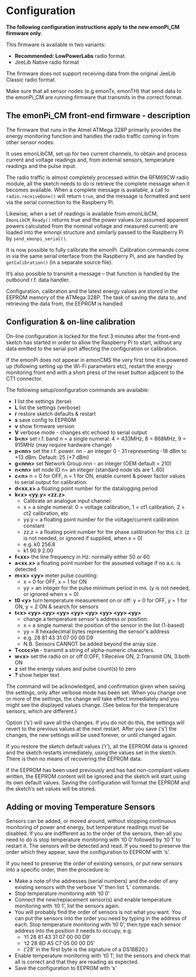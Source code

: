 # Configuration

**The following configuration instructions apply to the new emonPi_CM firmware only.**

This firmware is available in two variants: 

- **Recommended: LowPowerLabs** radio format.
- JeeLib Native radio format

The firmware does not support receiving data from the original JeeLib Classic radio format.

Make sure that all sensor nodes (e.g emonTx, emonTH) that send data to the emonPi_CM are running firmware that transmits in the correct format.

## The emonPi_CM front-end firmware - description

The firmware that runs in the Atmel ATMega 328P primarily provides the energy monitoring
function and handles the radio traffic coming in from other sensor nodes.

It uses emonLibCM, set up for two current channels, to obtain and process current and
voltage readings and, from external sensors, temperature readings and the pulse input.

The radio traffic is almost completely processed within the RFM69CW radio module, all the
sketch needs to do is retrieve the complete message when it becomes available. When a
complete message is available, a call to `radio.receiveDone()` will return `true`, and the
message is formatted and sent via the serial connection to the Raspberry Pi.

Likewise, when a set of readings is available from emonLibCM, `EmonLibCM_Ready()`
returns true and the power values (or assumed apparent powers calculated from the
nominal voltage and measured current) are loaded into the emonpi structure and similarly
passed to the Raspberry Pi by `send_emonpi_serial()`.

It is now possible to fully calibrate the emonPi. Calibration commands come in via the
same serial interface from the Raspberry Pi, and are handled by `getCalibration()` (in a
separate source file).

It’s also possible to transmit a message – that function is handled by the outbound r.f. data
handler.

Configuration, calibration and the latest energy values are stored in the EEPROM memory
of the ATMega 328P. The task of saving the data to, and retrieving the data from, the
EEPROM is handled

## Configuration & on-line calibration

On-line configuration is locked for the first 3 minutes after the front-end sketch has started
in order to allow the Raspberry Pi to start, without any data emitted to the serial port
affecting the configuration or calibration.

If the emonPi does not appear in emonCMS the very first time it is powered up (following
setting up the Wi-Fi parameters etc), restart the energy monitoring front end with a short
press of the reset button adjacent to the CT1 connector.

The following setup/configuration commands are available:

- **l** list the settings (terse)
- **L** list the settings (verbose)
- **r** restore sketch defaults & restart
- **s** save config to EEPROM
- **v** show firmware version
- **V** verbose mode - changes etc echoed to serial output
- **b\<n\>** set r.f. band n = a single numeral: 4 = 433MHz, 8 = 868MHz, 9 = 915MHz (may require hardware change)
- **p\<nn\>** set the r.f. power. nn - an integer 0 - 31 representing -18 dBm to +13 dBm. Default: 25 (+7 dBm)
- **g\<nnn\>** set Network Group nnn - an integer (OEM default = 210)
- **n\<nn\>** set node ID n= an integer (standard node ids are 1..60)
- **c\<n\>** n = 0 for OFF, n = 1 for ON, enable current & power factor values to serial output for calibration.
- **d\<xx.x\>** a floating point number for the datalogging period
- **k\<x\> \<yy.y\> \<zz.z\>**
  - Calibrate an analogue input channel:
  - x = a single numeral: 0 = voltage calibration, 1 = ct1 calibration, 2 = ct2 calibration, etc
  - yy.y = a floating point number for the voltage/current calibration constant
  - zz.z = a floating point number for the phase calibration for this c.t. (z is not needed, or ignored if supplied, when x = 0)
  - e.g. k0 256.8
  - k1 90.9 2.00
- **f\<xx\>** the line frequency in Hz: normally either 50 or 60
- **a\<xx.x\>** a floating point number for the assumed voltage if no a.c. is detected
- **m\<x\> \<yy\>** meter pulse counting: 
  - x = 0 for OFF, x = 1 for ON
  - yy = an integer for the pulse minimum period in ms. (y is not needed, or ignored when x = 0)
- **t0 \<y\>** turn temperature measurement on or off: y = 0 for OFF, y = 1 for ON, y = 2 ON & search for sensors
- **t\<x\> \<yy\> \<yy\> \<yy\> \<yy\> \<yy\> \<yy\> \<yy\> \<yy\>**
  - change a temperature sensor's address or position:
  - x = a single numeral: the position of the sensor in the list (1-based)
  - yy = 8 hexadecimal bytes representing the sensor's address
  - e.g. 28 81 43 31 07 00 00 D9
  - N.B. Sensors CANNOT be added beyond the array size.
- **T\<ccc\>\n** - transmit a string of alpha-numeric characters.
- **w\<x\>** set the radio on or off 0:OFF, 1:Receive ON, 2:Transmit ON, 3:both ON
- **z** set the energy values and pulse count(s) to zero
- **?** show helper text

The command will be acknowledged, and confirmation given when saving the settings,
only after verbose mode has been set. When you change one or more of the settings, the
change will take effect immediately and you might see the displayed values change. (See
below for the temperature sensors, which are different.)

Option (‘s’) will save all the changes. If you do not do this, the settings will revert to the
previous values at the next restart. After you save (‘s’) the changes, the new settings will
be used forever, or until changed again.

If you restore the sketch default values (‘r’), all the EEPROM data is ignored and the
sketch restarts immediately, using the values set in the sketch. There is then no means of
recovering the EEPROM data.

If the EEPROM has been used previously and has had non-compliant values written, the
EEPROM content will be ignored and the sketch will start using its own default values.
Saving the configuration will format the EEPROM and the sketch’s set values will be
stored.

## Adding or moving Temperature Sensors

Sensors can be added, or moved around, without stopping continuous monitoring of power
and energy, but temperature readings must be disabled. If you are indifferent as to the
order of the sensors, then all you need to do is stop temperature monitoring with ‘t0 0‘
followed by ‘t0 1’ to restart it. The sensors will be detected and read. If you need to
preserve the order which they appear, save the configuration to EEPROM with ‘s’.

If you need to preserve the order of existing sensors, or put new sensors into a specific
order, then the procedure is:

- Make a note of the addresses (serial numbers) and the order of any existing sensors with the verbose ‘V’ then list ‘L’ commands.
- Stop temperature monitoring with ‘t0 0’
- Connect the new/replacement sensor(s) and enable temperature monitoring with ‘t0 1’, list the sensors again.
- You will probably find the order of sensors is not what you want. You can put the sensors into the order you need by typing in the address of each. Stop temperature monitoring with ‘t0 0’, then type each sensor address into the position it needs to occupy, e.g:
  - ‘t1 28 81 43 31 07 00 00 D9’
  - ‘t2 28 8D A5 C7 05 00 00 D5’
  - (‘28’ in the first byte is the signature of a DS18B20.) 
- Enable temperature monitoring with ‘t0 1’, list the sensors and check that all is correct and that they are reading as expected.
- Save the configuration to EEPROM with ‘s’
